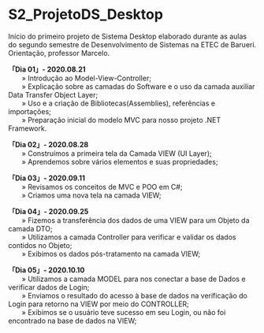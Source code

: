 # S2_ProjetoDS_Desktop
Início do primeiro projeto de Sistema Desktop elaborado durante as aulas do segundo semestre de Desenvolvimento de Sistemas na ETEC de Barueri. <br>
Orientação, professor Marcelo.

__「Dia 01」- 2020.08.21__  <br>
&nbsp;&nbsp;&nbsp;&nbsp;&nbsp;&nbsp; » Introdução ao Model-View-Controller; <br>
&nbsp;&nbsp;&nbsp;&nbsp;&nbsp;&nbsp; » Explicação sobre as camadas do Software e o uso da camada auxiliar Data Transfer Object Layer;<br>
&nbsp;&nbsp;&nbsp;&nbsp;&nbsp;&nbsp; » Uso e a criação de Bibliotecas(Assemblies), referências e importações; <br>
&nbsp;&nbsp;&nbsp;&nbsp;&nbsp;&nbsp; » Preparação inicial do modelo MVC para nosso projeto .NET Framework.<br>

__「Dia 02」- 2020.08.28__  <br>
&nbsp;&nbsp;&nbsp;&nbsp;&nbsp;&nbsp; » Construímos a primeira tela da Camada VIEW (UI Layer); <br>
&nbsp;&nbsp;&nbsp;&nbsp;&nbsp;&nbsp; » Aprendemos sobre vários elementos e suas propriedades; <br>

__「Dia 03」- 2020.09.11__  <br>
&nbsp;&nbsp;&nbsp;&nbsp;&nbsp;&nbsp; » Revisamos os conceitos de MVC e POO em C#; <br>
&nbsp;&nbsp;&nbsp;&nbsp;&nbsp;&nbsp; » Criamos uma nova tela na camada VIEW; <br>

__「Dia 04」- 2020.09.25__  <br>
&nbsp;&nbsp;&nbsp;&nbsp;&nbsp;&nbsp; » Fizemos a transferência dos dados de uma VIEW para um Objeto da camada DTO; <br>
&nbsp;&nbsp;&nbsp;&nbsp;&nbsp;&nbsp; » Utilizamos a camada Controller para verificar e validar os dados contidos no Objeto; <br>
&nbsp;&nbsp;&nbsp;&nbsp;&nbsp;&nbsp; » Exibimos os dados pós-tratamento na camada VIEW; <br>

__「Dia 05」- 2020.10.10__  <br>
&nbsp;&nbsp;&nbsp;&nbsp;&nbsp;&nbsp; » Utilizamos a camada MODEL para nos conectar a base de Dados e verificar dados de Login; <br>
&nbsp;&nbsp;&nbsp;&nbsp;&nbsp;&nbsp; » Enviamos o resultado do acesso à base de dados na verificação do Login para retorno na VIEW por meio do CONTROLLER; <br>
&nbsp;&nbsp;&nbsp;&nbsp;&nbsp;&nbsp; » Exibimos se o usuário teve sucesso em seu Login, ou não foi encontrado na base de dados na VIEW; <br>
